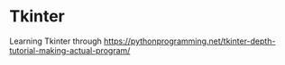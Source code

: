 # Tkinter
Learning Tkinter through https://pythonprogramming.net/tkinter-depth-tutorial-making-actual-program/
